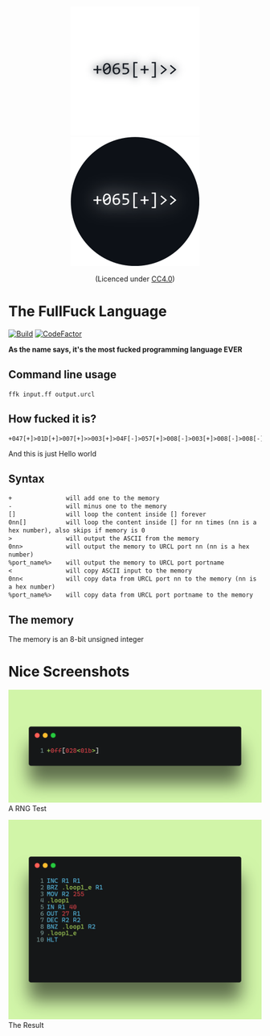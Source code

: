 <div align="center" width="32" height="32">

![FullFuck Logo](/assets/iconlight.png#gh-light-mode-only)
![FullFuck Logo](/assets/icondark.png#gh-dark-mode-only)

(Licenced under [CC4.0](/assets/README.md))
</div>

# The FullFuck Language
[![Build](https://github.com/funnsam/FullFuck/actions/workflows/build.yml/badge.svg?branch=main&event=push)](https://github.com/funnsam/FullFuck/actions/workflows/build.yml)
[![CodeFactor](https://www.codefactor.io/repository/github/funnsam/fullfuck/badge)](https://www.codefactor.io/repository/github/funnsam/fullfuck)

**As the name says, it's the most fucked programming language EVER**

## Command line usage
```
ffk input.ff output.urcl
```

## How fucked it is?
```
+047[+]>01D[+]>007[+]>>003[+]>04F[-]>057[+]>008[-]>003[+]>008[-]>008[-]>043[-]>
```
And this is just Hello world

## Syntax
```
+               will add one to the memory
-               will minus one to the memory
[]              will loop the content inside [] forever
0nn[]           will loop the content inside [] for nn times (nn is a hex number), also skips if memory is 0
>               will output the ASCII from the memory
0nn>            will output the memory to URCL port nn (nn is a hex number)
%port_name%>    will output the memory to URCL port portname
<               will copy ASCII input to the memory
0nn<            will copy data from URCL port nn to the memory (nn is a hex number)
%port_name%>    will copy data from URCL port portname to the memory
```


## The memory
The memory is an 8-bit unsigned integer

# Nice Screenshots
![A RNG Test](/assets/RNGTest.png)
A RNG Test

![The Result](/assets/RNGTestURCL.png)
The Result

